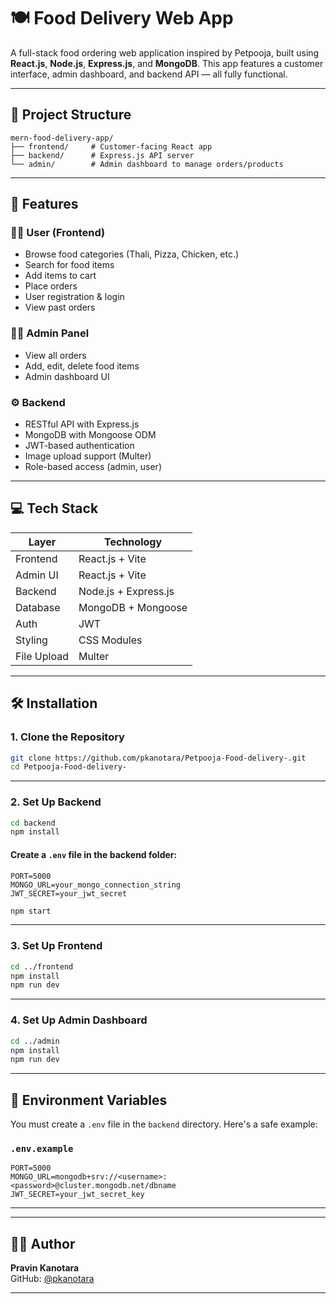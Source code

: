 
# 🍽️ Food Delivery Web App

A full-stack food ordering web application inspired by Petpooja, built using **React.js**, **Node.js**, **Express.js**, and **MongoDB**. This app features a customer interface, admin dashboard, and backend API — all fully functional.

---

## 📂 Project Structure

```
mern-food-delivery-app/
├── frontend/     # Customer-facing React app
├── backend/      # Express.js API server
└── admin/        # Admin dashboard to manage orders/products
```

---

## 🚀 Features

### 👨‍🍳 User (Frontend)
- Browse food categories (Thali, Pizza, Chicken, etc.)
- Search for food items
- Add items to cart
- Place orders
- User registration & login
- View past orders

### 🧑‍💼 Admin Panel
- View all orders
- Add, edit, delete food items
- Admin dashboard UI

### ⚙️ Backend
- RESTful API with Express.js
- MongoDB with Mongoose ODM
- JWT-based authentication
- Image upload support (Multer)
- Role-based access (admin, user)

---

## 💻 Tech Stack

| Layer      | Technology                         |
|------------|-------------------------------------|
| Frontend   | React.js + Vite                    |
| Admin UI   | React.js + Vite                    |
| Backend    | Node.js + Express.js              |
| Database   | MongoDB + Mongoose                |
| Auth       | JWT                                |
| Styling    | CSS Modules                        |
| File Upload| Multer                             |

---

## 🛠️ Installation

### 1. Clone the Repository

```bash
git clone https://github.com/pkanotara/Petpooja-Food-delivery-.git
cd Petpooja-Food-delivery-
```

---

### 2. Set Up Backend

```bash
cd backend
npm install
```

#### Create a `.env` file in the backend folder:

```
PORT=5000
MONGO_URL=your_mongo_connection_string
JWT_SECRET=your_jwt_secret
```

```bash
npm start
```

---

### 3. Set Up Frontend

```bash
cd ../frontend
npm install
npm run dev
```

---

### 4. Set Up Admin Dashboard

```bash
cd ../admin
npm install
npm run dev
```

---

## 🔐 Environment Variables

You must create a `.env` file in the `backend` directory. Here's a safe example:

### `.env.example`

```
PORT=5000
MONGO_URL=mongodb+srv://<username>:<password>@cluster.mongodb.net/dbname
JWT_SECRET=your_jwt_secret_key
```

---


---


## 🙋‍♂️ Author

**Pravin Kanotara**  
GitHub: [@pkanotara](https://github.com/pkanotara)

---
